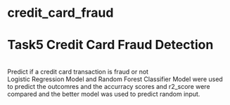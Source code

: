 # credit_card_fraud
<h1>Task5 Credit Card Fraud Detection </h1><br>
Predict if a credit card transaction is fraud or not<br>
Logistic Regression Model and Random Forest Classifier Model were used to predict the outcomres and the accurracy scores 
and  r2_score were compared and the better model was used to predict random input.<br>